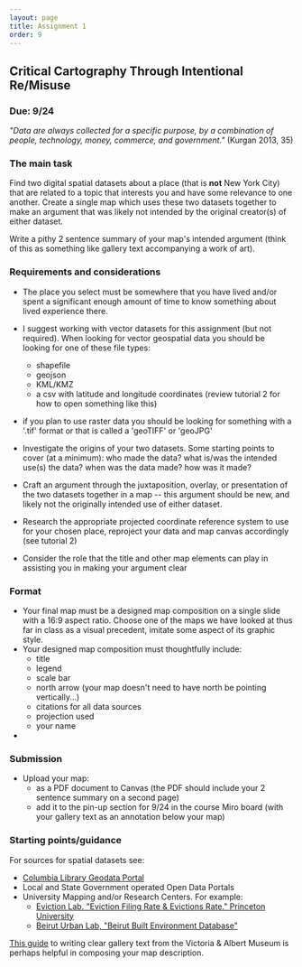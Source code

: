 ```yaml
---
layout: page
title: Assignment 1
order: 9
---
```


## Critical Cartography Through Intentional Re/Misuse

### Due: 9/24


*"Data are always collected for a specific purpose, by a combination of people, technology, money, commerce, and government."* (Kurgan 2013, 35)

### The main task

Find two digital spatial datasets about a place (that is **not** New York City) that are related to a topic that interests you and have some relevance to one another. Create a single map which uses these two datasets together to make an argument that was likely not intended by the original creator(s) of either dataset.

Write a pithy 2 sentence summary of your map's intended argument (think of this as something like gallery text accompanying a work of art). 


### Requirements and considerations

- The place you select must be somewhere that you have lived and/or spent a significant enough amount of time to know something about lived experience there.

- I suggest working with vector datasets for this assignment (but not required). When looking for vector geospatial data you should be looking for one of these file types:
  - shapefile
  - geojson
  - KML/KMZ
  - a csv with latitude and longitude coordinates (review tutorial 2 for how to open something like this)
- if you plan to use raster data you should be looking for something with a '.tif' format or that is called a 'geoTIFF' or 'geoJPG'

- Investigate the origins of your two datasets. Some starting points to cover (at a minimum): who made the data? what is/was the intended use(s) the data? when was the data made? how was it made?  

- Craft an argument through the juxtaposition, overlay, or presentation of the two datasets together in a map -- this argument should be new, and likely not the originally intended use of either dataset.

- Research the appropriate projected coordinate reference system to use for your chosen place, reproject your data and map canvas accordingly (see tutorial 2)

- Consider the role that the title and other map elements can play in assisting you in making your argument clear

### Format

- Your final map must be a designed map composition on a single slide with a 16:9 aspect ratio. Choose one of the maps we have looked at thus far in class as a visual precedent, imitate some aspect of its graphic style. 
- Your designed map composition must thoughtfully include:
  - title
  - legend
  - scale bar
  - north arrow (your map doesn't need to have north be pointing vertically...)
  - citations for all data sources 
  - projection used
  - your name
- 
### Submission

- Upload your map:
  - as a PDF document to Canvas (the PDF should include your 2 sentence summary on a second page)
  - add it to the pin-up section for 9/24 in the course Miro board (with your gallery text as an annotation below your map)

### Starting points/guidance

For sources for spatial datasets see:
- [Columbia Library Geodata Portal](https://geodata.library.columbia.edu)
- Local and State Government operated Open Data Portals
- University Mapping and/or Research Centers. For example:
  - [Eviction Lab. "Eviction Filing Rate & Evictions Rate." Princeton University](https://evictionlab.org/map/)
  - [Beirut Urban Lab, "Beirut Built Environment Database"](https://www.beiruturbanlab.com/en/Details/561) 

[This guide](https://www.vam.ac.uk/__data/assets/pdf_file/0009/238077/Gallery-Text-at-the-V-and-A-Ten-Point-Guide-Aug-2013.pdf) to writing clear gallery text from the Victoria & Albert Museum is perhaps helpful in composing your map description. 
<!-- 
  rubric
  data - has two datasets [2]
  inclusion of all map elements [5]
  - title
  - legend
  - scale bar
  - north arrow (your map doesn't need to have north be pointing vertically...)
  - citations for all data sources 
  - projection used
  - your name

clarity of creative mis-use & argument [2]
intentional graphic approach [1]  

-->